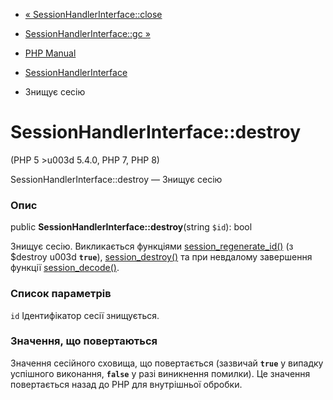 - [«
SessionHandlerInterface::close](sessionhandlerinterface.close.md)
- [SessionHandlerInterface::gc »](sessionhandlerinterface.gc.md)

- [PHP Manual](index.md)
- [SessionHandlerInterface](class.sessionhandlerinterface.md)
- Знищує сесію

# SessionHandlerInterface::destroy

(PHP 5 \>u003d 5.4.0, PHP 7, PHP 8)

SessionHandlerInterface::destroy — Знищує сесію

### Опис

public **SessionHandlerInterface::destroy**(string `$id`): bool

Знищує сесію. Викликається функціями
[session_regenerate_id()](function.session-regenerate-id.md) (з
$destroy u003d **`true`**),
[session_destroy()](function.session-destroy.md) та при невдалому
завершення функції [session_decode()](function.session-decode.md).

### Список параметрів

`id`
Ідентифікатор сесії знищується.

### Значення, що повертаються

Значення сесійного сховища, що повертається (зазвичай **`true`** у випадку
успішного виконання, **`false`** у разі виникнення помилки). Це
значення повертається назад до PHP для внутрішньої обробки.
